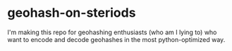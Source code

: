 # geohash-on-steriods
I'm making this repo for geohashing enthusiasts (who am I lying to) who want to encode and decode geohashes in the most python-optimized way.
